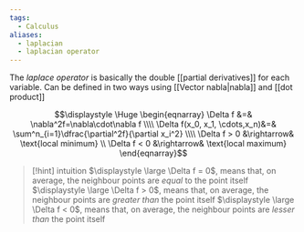 ```yaml
---
tags:
  - Calculus
aliases:
  - laplacian
  - laplacian operator
---
```

The *laplace operator* is basically the double [[partial derivatives]] for each variable. Can be defined in two ways using [[Vector nabla|nabla]] and [[dot product]]

$$\displaystyle \Huge \begin{eqnarray} 
\Delta f &=& \nabla^2f=\nabla\cdot\nabla f 
\\\\
\Delta f(x_0, x_1, \cdots,x_n)&=& \sum^n_{i=1}\dfrac{\partial^2f}{\partial x_i^2}
\\\\
\Delta f > 0 &\rightarrow& \text{local minimum}
\\
\Delta f < 0 &\rightarrow& \text{local maximum}
\end{eqnarray}$$

>[!hint] intuition
>$\displaystyle \large \Delta f = 0$, means that, on average, the neighbour points are *equal* to the point itself
>$\displaystyle \large \Delta f > 0$, means that, on average, the neighbour points are *greater than* the point itself
>$\displaystyle \large \Delta f < 0$, means that, on average, the neighbour points are *lesser than* the point itself

